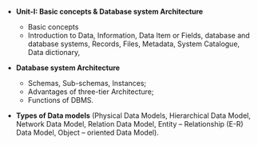 * **Unit-I: Basic concepts & Database system Architecture**
    * Basic concepts
    * Introduction to Data, Information, Data Item or Fields, database and database systems,
      Records, Files, Metadata, System Catalogue, Data dictionary,
   
* **Database system Architecture**
    * Schemas, Sub-schemas, Instances;
    * Advantages of three-tier Architecture;
    * Functions of DBMS.
  
* **Types of Data models** (Physical Data Models, Hierarchical Data Model, Network Data
Model, Relation Data Model, Entity – Relationship (E-R) Data Model, Object – oriented
Data Model). 
